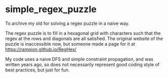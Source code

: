 # simple_regex_puzzle
To archive my old for solving a regex puzzle in a naive way.

The regex puzzle is to fill in a hexagonal grid with characters such that the regex at the rows and diagonals are all satisfied.
The original website of the puzzle is inaccessible now, but someone made a page for it at https://rampion.github.io/RegHex/

My code uses a naive DFS and simple constraint propagation, and was written years ago, so does not necessarily represent good coding style of best practices, but just for fun.
